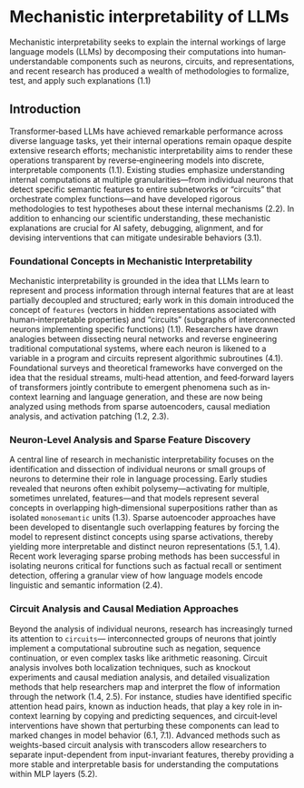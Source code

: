 
# Mechanistic interpretability of LLMs

Mechanistic interpretability seeks to explain the internal workings of large language models (LLMs) by decomposing their computations into human‐understandable components such as neurons, circuits, and representations, and recent research has produced a wealth of methodologies to formalize, test, and apply such explanations (1.1)


## Introduction

Transformer‐based LLMs have achieved remarkable performance across diverse language tasks, yet their internal operations remain opaque despite extensive research efforts; mechanistic interpretability aims to render these operations transparent by reverse‐engineering models into discrete, interpretable components (1.1). Existing studies emphasize understanding internal computations at multiple granularities—from individual neurons that detect specific semantic features to entire subnetworks or “circuits” that orchestrate complex functions—and have developed rigorous methodologies to test hypotheses about these internal mechanisms (2.2). In addition to enhancing our scientific understanding, these mechanistic explanations are crucial for AI safety, debugging, alignment, and for devising interventions that can mitigate undesirable behaviors (3.1).

### Foundational Concepts in Mechanistic Interpretability

Mechanistic interpretability is grounded in the idea that LLMs learn to represent and process information through internal features that are at least partially decoupled and structured; early work in this domain introduced the concept of `features` (vectors in hidden representations associated with human‐interpretable properties) and “circuits” (subgraphs of interconnected neurons implementing specific functions) (1.1). Researchers have drawn analogies between dissecting neural networks and reverse engineering traditional computational systems, where each neuron is likened to a variable in a program and circuits represent algorithmic subroutines (4.1). Foundational surveys and theoretical frameworks have converged on the idea that the residual streams, multi‐head attention, and feed‐forward layers of transformers jointly contribute to emergent phenomena such as in‐context learning and language generation, and these are now being analyzed using methods from sparse autoencoders, causal mediation analysis, and activation patching (1.2, 2.3).

### Neuron‐Level Analysis and Sparse Feature Discovery 

A central line of research in mechanistic interpretability focuses on the identification and dissection of individual neurons or small groups of neurons to determine their role in language processing. Early studies revealed that neurons often exhibit polysemy—activating for multiple, sometimes unrelated, features—and that models represent several concepts in overlapping high‐dimensional superpositions rather than as isolated `monosemantic` units (1.3). Sparse autoencoder approaches have been developed to disentangle such overlapping features by forcing the model to represent distinct concepts using sparse activations, thereby yielding more interpretable and distinct neuron representations (5.1, 1.4). Recent work leveraging sparse probing methods has been successful in isolating neurons critical for functions such as factual recall or sentiment detection, offering a granular view of how language models encode linguistic and semantic information (2.4).

### Circuit Analysis and Causal Mediation Approaches 

Beyond the analysis of individual neurons, research has increasingly turned its attention to `circuits`— interconnected groups of neurons that jointly implement a computational subroutine such as negation, sequence continuation, or even complex tasks like arithmetic reasoning. Circuit analysis involves both localization techniques, such as knockout experiments and causal mediation analysis, and detailed visualization methods that help researchers map and interpret the flow of information through the network (1.4, 2.5). For instance, studies have identified specific attention head pairs, known as induction heads, that play a key role in in‐context learning by copying and predicting sequences, and circuit‐level interventions have shown that perturbing these components can lead to marked changes in model behavior (6.1, 7.1). Advanced methods such as weights-based circuit analysis with transcoders allow researchers to separate input-dependent from input-invariant features, thereby providing a more stable and interpretable basis for understanding the computations within MLP layers (5.2).



